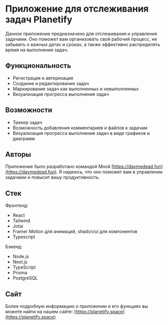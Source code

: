 # Приложение для отслеживания задач Planetify

Данное приложение предназначено для отслеживания и управления задачами. Оно поможет вам организовать свой рабочий процесс, не забывать о важных датах и сроках, а также эффективно распределять время на выполнение задач.

## Функциональность

* Регистрация и авторизация
* Создание и редактирование задач
* Маркирование задач как выполненных и невыполненных
* Визуализация прогресса выполнения задач

## Возможности

* Трекер задач
* Возможность добавления комментариев и файлов к задачам
* Визуализация прогресса выполнения задач в виде графиков и диаграмм

## Авторы

Приложение было разработано командой Мной [https://daymedead.fun](https://daymedead.fun). Я надеюсь, что оно поможет вам в управлении задачами и повысит вашу продуктивность.

## Стек
Фронтенд:
* React
* Tailwind
* Jotai
* Framer Motion для анимаций, shadcn/ui для компонентов
* Typescript

Бэкенд:
* Node.js
* Nest.js
* TypeScript
* Prisma
* PostgreSQL

## Сайт

Более подробную информацию о приложении и его функциях вы можете найти на нашем сайте: [https://planetify.space](https://planetify.space)


